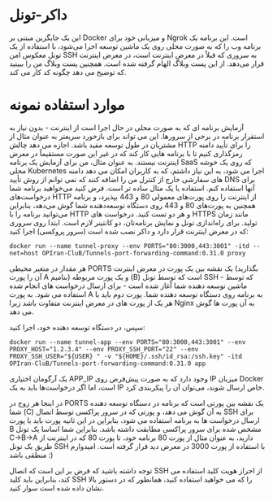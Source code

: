 # داکر-تونل

این یک جایگزین مبتنی بر Docker و میزبانی خود برای Ngrok است. این برنامه یک برنامه وب را که به صورت محلی روی یک ماشین توسعه اجرا می‌شود، با استفاده از یک تونل معکوس امن SSH به سروری که قبلاً در معرض اینترنت است، در معرض اینترنت قرار می‌دهد. از این پست وبلاگ الهام گرفته شده است. همچنین پست وبلاگ من را ببینید که توضیح می دهد چگونه کد کار می کند.

# موارد استفاده نمونه

آزمایش برنامه ای که به صورت محلی در حال اجرا است از اینترنت - بدون نیاز به استقرار برنامه در برخی از سرورها. این می تواند برای بازخورد سریعتر به عنوان مثال از مشتریان در طول توسعه مفید باشد.
اجازه می دهد چالش HTTP را برای تأیید دامنه رمزگذاری کنیم تا با برنامه هایی کار کند که در غیر این صورت مستقیماً در معرض اینترنت نیستند. به عنوان مثال، من برای آزمایش یک برنامه SaaS که روی یک خوشه محلی Kubernetes اجرا می شود، به این نیاز داشتم، که به کاربران امکان می دهد دامنه های سفارشی خارج از کنترل من را اضافه کنند که نمی توانم از روش تأیید DNS برای آنها استفاده کنم.
استفاده
با یک مثال ساده تر است. فرض کنید می‌خواهید برنامه شما درخواست‌های HTTP از اینترنت را روی پورت‌های معمولی 80 و 443 بپذیرد، و برنامه همچنین به پورت‌های 80 و 443 روی دستگاه توسعه‌دهنده شما گوش می‌دهد، بنابراین می‌توانید برنامه را با HTTP و هر دو تست کنید. درخواست های HTTPS مانند زمان تولید. برای راه‌اندازی تونل و نمایش برنامه‌تان، دو کانتینر لازم است. ابتدا روی سروری که در معرض اینترنت قرار دارد و داکر نصب شده است (سرور پروکسی) اجرا کنید:
```
docker run --name tunnel-proxy --env PORTS="80:3000,443:3001" -itd --net=host OPIran-CluB/Tunnels-port-forwarding-command:0.31.0 proxy
```
هر مقدار در متغیر محیطی PORTS یک نقشه بین یک پورت در معرض اینترنت (بگذارید آن را پورت A بنامیم) و یک پورت مربوطه (B) است که توسط تونل SSH - که توسط ماشین توسعه دهنده شما آغاز شده است - برای ارسال درخواست های انجام شده استفاده می شود. به پورت A به برنامه روی دستگاه توسعه دهنده شما. پورت دوم باید با هر یک از پورت های در معرض اینترنت متفاوت باشد زیرا Nginx به آن پورت ها گوش می دهد.

سپس، در دستگاه توسعه دهنده خود، اجرا کنید:
```
docker run --name tunnel-app --env PORTS="80:3000,443:3001" --env PROXY_HOST="1.2.3.4" --env PROXY_SSH_PORT="22" --env PROXY_SSH_USER="${USER} " -v "${HOME}/.ssh/id_rsa:/ssh.key" -itd OPIran-CluB/Tunnels-port-forwarding-command:0.31.0 app
```
یک آرگومان اختیاری APP_IP وجود دارد که به صورت پیش‌فرض روی IP میزبان Docker است، اما اگر درخواست‌ها باید به یک IP خاص ارسال شوند، می‌توان آن را پیکربندی کرد.

در اینجا هر زوج در PORTS یک نقشه بین پورتی است که برنامه در دستگاه توسعه دهنده شما (C) به آن گوش می دهد، و پورتی که در سرور پراکسی توسط اتصال SSH برای ارسال درخواست ها به برنامه استفاده می شود، بنابراین در این ثانیه پورت باید با پورت B مشخص شده برای سرور پراکسی مطابقت داشته باشد. بنابراین شما اساسا یک تونل C->B->A دارید، به عنوان مثال از پورت 80 برنامه خود، تا پورت 80 که در اینترنت از طریق یک تونل SSH با استفاده از پورت 3000 در معرض دید قرار گرفته است. امیدوارم منطقی باشد :)

توجه داشته باشید که فرض بر این است که اتصال SSH از احراز هویت کلید استفاده می کند، بنابراین باید کلید SSH را که می خواهید استفاده کنید، همانطور که در دستور بالا نشان داده شده است سوار کنید.
